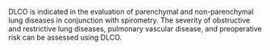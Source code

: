 DLCO is indicated in the evaluation of parenchymal and non-parenchymal lung diseases in conjunction with spirometry. The severity of obstructive and restrictive lung diseases, pulmonary vascular disease, and preoperative risk can be assessed using DLCO.